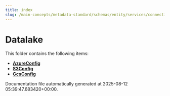 ```yaml
---
title: index
slug: /main-concepts/metadata-standard/schemas/entity/services/connections/database/datalake
---
```


# Datalake

This folder contains the following items:

- [**AzureConfig**](/main-concepts/metadata-standard/schemas/entity/services/connections/database/datalake/azureconfig)
- [**S3Config**](/main-concepts/metadata-standard/schemas/entity/services/connections/database/datalake/s3config)
- [**GcsConfig**](/main-concepts/metadata-standard/schemas/entity/services/connections/database/datalake/gcsconfig)


Documentation file automatically generated at 2025-08-12 05:39:47.683420+00:00.
